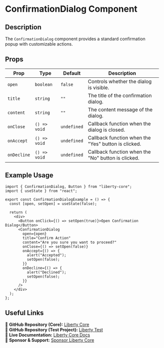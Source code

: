 # ConfirmationDialog Component

## Description
The `ConfirmationDialog` component provides a standard confirmation popup with customizable actions.

## Props
| Prop        | Type         | Default  | Description                                      |
|------------|-------------|----------|--------------------------------------------------|
| `open`    | `boolean`  | `false` | Controls whether the dialog is visible. |
| `title`   | `string`   | `""`     | The title of the confirmation dialog. |
| `content` | `string`   | `""`     | The content message of the dialog. |
| `onClose`  | `() => void` | `undefined` | Callback function when the dialog is closed. |
| `onAccept` | `() => void` | `undefined` | Callback function when the "Yes" button is clicked. |
| `onDecline` | `() => void` | `undefined` | Callback function when the "No" button is clicked. |

## Example Usage
```tsx
import { ConfirmationDialog, Button } from "liberty-core";
import { useState } from "react";

export const ConfirmationDialogExample = () => {
  const [open, setOpen] = useState(false);

  return (
    <div>
      <Button onClick={() => setOpen(true)}>Open Confirmation Dialog</Button>
      <ConfirmationDialog
        open={open}
        title="Confirm Action"
        content="Are you sure you want to proceed?"
        onClose={() => setOpen(false)}
        onAccept={() => {
          alert("Accepted");
          setOpen(false);
        }}
        onDecline={() => {
          alert("Declined");
          setOpen(false);
        }}
      />
    </div>
  );
};
```

## Useful Links
🔗 **GitHub Repository (Core):** [Liberty Core](https://github.com/fblettner/liberty-core/)  
🔗 **GitHub Repository (Test Project):** [Liberty Test](https://github.com/fblettner/liberty-test/)  
📖 **Live Documentation:** [Liberty Core Docs](https://docs.nomana-it.fr/liberty-core/)  
💖 **Sponsor & Support:** [Sponsor Liberty Core](https://github.com/sponsors/fblettner) 